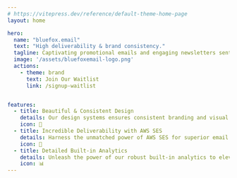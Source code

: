 ```yaml
---
# https://vitepress.dev/reference/default-theme-home-page
layout: home

hero:
  name: "bluefox.email"
  text: "High deliverability & brand consistency."
  tagline: Captivating promotional emails and engaging newsletters sent with your AWS SES.
  image: '/assets/bluefoxemail-logo.png'
  actions:
    - theme: brand
      text: Join Our Waitlist
      link: /signup-waitlist


features:
  - title: Beautiful & Consistent Design
    details: Our design systems ensures consistent branding and visual identity across email campaigns, creating a professional and cohesive brand image. Additionally, a design system streamlines the email creation process, saving time and effort by providing pre-designed components and templates that can be easily reused, resulting in faster and more efficient email production.
    icon: 🎨
  - title: Incredible Deliverability with AWS SES
    details: Harness the unmatched power of AWS SES for superior email delivery. With its scalable and reliable platform, backed by Amazon's renowned reputation for deliverability, you can confidently reach your audience's inboxes. Maximize engagement and effectively communicate your brand's message with AWS SES, ensuring high deliverability rates and achieving your marketing goals with ease.
    icon: 📨
  - title: Detailed Built-in Analytics
    details: Unleash the power of our robust built-in analytics to elevate your email marketing campaigns. Gain valuable insights into key performance metrics, track engagement, and make data-driven decisions to maximize the impact of your marketing efforts. Drive targeted strategies, improve conversions, and achieve unparalleled success in your email marketing endeavors.
    icon: 📊
---
```



